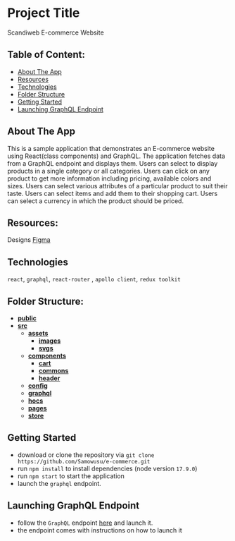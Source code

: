 # Project Title

Scandiweb E-commerce Website

## Table of Content:

- [About The App](#about-the-app)
- [Resources](#resources)
- [Technologies](#technologies)
- [Folder Structure](#folder-structure)
- [Getting Started](#getting-started)
- [Launching GraphQL Endpoint](#launching-graphql-endpoint)

## About The App

This is a sample application that demonstrates an E-commerce website using React(class components) and GraphQL. The application fetches data from a GraphQL endpoint and displays them. Users can select to display products in a single category or all categories. Users can click on any product to get more information including pricing, available colors and sizes. Users can select various attributes of a particular product to suit their taste. Users can select items and add them to their shopping cart. Users can select a currency in which the product should be priced.

## Resources:

Designs [Figma](<https://www.figma.com/file/MSyCAqVy1UgNap0pvqH6H3/Junior-Frontend-Test-Designs-(Public)?node-id=0%3A1&t=0l7DkJGUV3Pbzaf9-0>)

## Technologies

`react`, `graphql`, `react-router` , `apollo client`, `redux toolkit`

## Folder Structure:

- [**public**](public)
- [**src**](src)
  - [**assets**](src/assets)
    - [**images**](src/assets/images)
    - [**svgs**](src/assets/svgs)
  - [**components**](src/components)
    - [**cart**](src/components/cart)
    - [**commons**](src/components/commons)
    - [**header**](src/components/header)
  - [**config**](src/config)
  - [**graphql**](src/graphql)
  - [**hocs**](src/hocs)
  - [**pages**](src/pages)
  - [**store**](src/store)

## Getting Started

- download or clone the repository via `git clone https://github.com/Samowusu/e-commerce.git`
- run `npm install` to install dependencies (node version `17.9.0`)
- run `npm start` to start the application
- launch the `graphql` endpoint.

## Launching GraphQL Endpoint

- follow the `GraphQL` endpoint [here](https://github.com/scandiweb/junior-react-endpoint) and launch it.
- the endpoint comes with instructions on how to launch it
